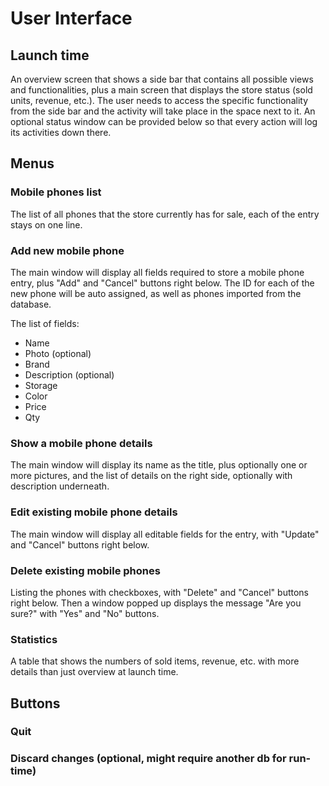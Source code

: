 User Interface
==============

## Launch time
An overview screen that shows a side bar that contains all possible views and functionalities, plus a main screen that displays the store status (sold units, revenue, etc.). The user needs to access the specific functionality from the side bar and the activity will take place in the space next to it. An optional status window can be provided below so that every action will log its activities down there.

## Menus

### Mobile phones list
The list of all phones that the store currently has for sale, each of the entry stays on one line.

### Add new mobile phone
The main window will display all fields required to store a mobile phone entry, plus "Add" and "Cancel" buttons right below. The ID for each of the new phone will be auto assigned, as well as phones imported from the database.

The list of fields:
* Name
* Photo (optional)
* Brand
* Description (optional)
* Storage
* Color
* Price
* Qty

### Show a mobile phone details
The main window will display its name as the title, plus optionally one or more pictures, and the list of details on the right side, optionally with description underneath.

### Edit existing mobile phone details
The main window will display all editable fields for the entry, with "Update" and "Cancel" buttons right below.

### Delete existing mobile phones
Listing the phones with checkboxes, with "Delete" and "Cancel" buttons right below. Then a window popped up displays the message "Are you sure?" with "Yes" and "No" buttons.

### Statistics
A table that shows the numbers of sold items, revenue, etc. with more details than just overview at launch time.

## Buttons

### Quit
### Discard changes (optional, might require another db for run-time)
